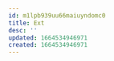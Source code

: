 ```yaml
---
id: m1lpb939uu66maiuyndomc0
title: Ext
desc: ''
updated: 1664534946971
created: 1664534946971
---
```

